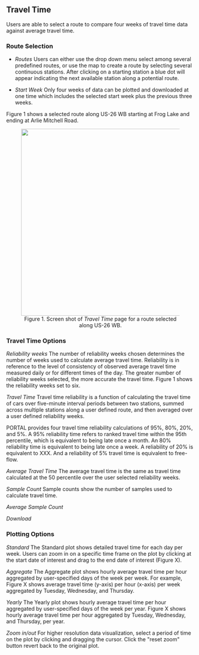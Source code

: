 ## Travel Time
Users are able to select a route to compare four weeks of travel time data against average travel time.

### Route Selection
* _Routes_ Users can either use the drop down menu select among several predefined routes, or use the map to create a route by selecting several continuous stations. After clicking on a starting station a blue dot will appear indicating the next available station along a potential route.

* _Start Week_ Only four weeks of data can be plotted and downloaded at one time which includes the selected start week plus the previous three weeks.

Figure 1 shows a selected route along US-26 WB starting at Frog Lake and ending at Arlie Mitchell Road.

<figure align = "center">
<img src="https://github.com/adus/portal-documentation/blob/master/images/transit-time-images/travel-time-img1.png" width="500">
<figcaption>Figure 1. Screen shot of <i>Travel Time</i> page for a route selected along US-26 WB.</figcaption>
</figure>

### Travel Time Options
_Reliability weeks_
The number of reliability weeks chosen determines the number of weeks used to calculate average travel time. Reliability is in reference to the level of consistency of observed average travel time measured daily or for different times of the day. The greater number of reliability weeks selected, the more accurate the travel time. Figure 1 shows the reliability weeks set to six.

_Travel Time_
Travel time reliability is a function of calculating the travel time of cars over five-minute interval periods between two stations, summed across multiple stations along a user defined route, and then averaged over a user defined reliability weeks.

PORTAL provides four travel time reliability calculations of 95%, 80%, 20%, and 5%. A 95% reliability time refers to ranked travel time within the 95th percentile, which is equivalent to being late once a month. An 80% reliability time is equivalent to being late once a week. A reliability of 20% is equivalent to XXX. And a reliability of 5% travel time is equivalent to free-flow.

_Average Travel Time_
The average travel time is the same as travel time calculated at the 50 percentile over the user selected reliability weeks.

_Sample Count_
Sample counts show the number of samples used to calculate travel time.

_Average Sample Count_

_Download_

### Plotting Options
_Standard_
The Standard plot shows detailed travel time for each day per week. Users can zoom in on a specific time frame on the plot by clicking at the start date of interest and drag to the end date of interest (Figure X).

_Aggregate_
The Aggregate plot shows hourly average travel time per hour aggregated by user-specified days of the week per week. For example, Figure X shows average travel time (y-axis) per hour (x-axis) per week aggregated by Tuesday, Wednesday, and Thursday.

_Yearly_
The Yearly plot shows hourly average travel time per hour aggregated by user-specified days of the week per year. Figure X shows hourly average travel time per hour aggregated by Tuesday, Wednesday, and Thursday, per year.

_Zoom in/out_
For higher resolution data visualization, select a period of time on the plot by clicking and dragging the cursor. Click the "reset zoom" button revert back to the original plot.
